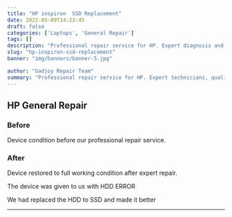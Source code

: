 ```yaml
---
title: "HP inspiron  SSD Replacement"
date: 2022-05-09T14:23:45
draft: false
categories: ['Laptops', 'General Repair']
tags: []
description: "Professional repair service for HP. Expert diagnosis and quality repairs in Bangalore."
slug: "hp-inspiron-ssd-replacement"
banner: "img/banners/banner-5.jpg"

author: "Gadjoy Repair Team"
summary: "Professional repair service for HP. Expert technicians, quality parts, warranty included."
---
```


## HP General Repair

### Before

Device condition before our professional repair service.

### After

Device restored to full working condition after expert repair.

The device was given to us with HDD ERROR

We had replaced the HDD to SSD and made it better

---